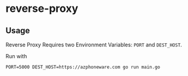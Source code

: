 # reverse-proxy

## Usage

Reverse Proxy Requires two Environment Variables: `PORT` and `DEST_HOST`.

Run with

`PORT=5000 DEST_HOST=https://azphoneware.com go run main.go`
